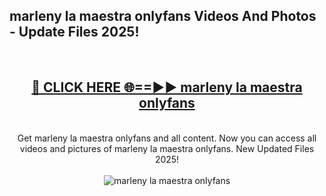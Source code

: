 <h2>marleny la maestra onlyfans Videos And Photos - Update Files 2025!</h2>
<br>
<div align="center">
<h2><a href="https://linkcuts.com/hfmhzwbr" rel="nofollow">🔴 CLICK HERE 🌐==►► marleny la maestra onlyfans</a></h2>
<br>
Get marleny la maestra onlyfans and all content. Now you can access all videos and pictures of marleny la maestra onlyfans. New Updated Files 2025!
<br>
<br>
<a href="https://linkcuts.com/hfmhzwbr" rel="nofollow" data-target="animated-image.originalLink"><img src="https://i.ibb.co.com/WyWwxjT/player-gif2.gif" alt="marleny la maestra onlyfans" style="max-width: 100%; display: inline-block;" data-target="animated-image.originalImage"></a>
</div>
<br>